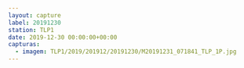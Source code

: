 ```yaml
---
layout: capture
label: 20191230
station: TLP1
date: 2019-12-30 00:00:00+00:00
capturas:
  - imagem: TLP1/2019/201912/20191230/M20191231_071841_TLP_1P.jpg
---
```

